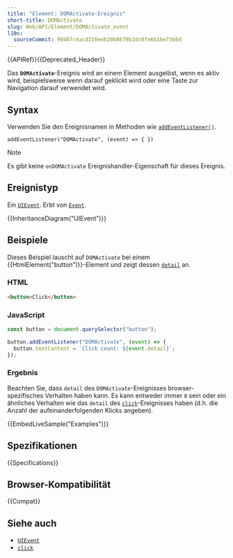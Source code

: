 ```yaml
---
title: "Element: DOMActivate-Ereignis"
short-title: DOMActivate
slug: Web/API/Element/DOMActivate_event
l10n:
  sourceCommit: 99487ceacd216eeb20b8679b1dc0fe6b16e7366d
---
```


{{APIRef}}{{Deprecated_Header}}

Das **`DOMActivate`**-Ereignis wird an einem Element ausgelöst, wenn es aktiv wird, beispielsweise wenn darauf geklickt wird oder eine Taste zur Navigation darauf verwendet wird.

## Syntax

Verwenden Sie den Ereignisnamen in Methoden wie [`addEventListener()`](/de/docs/Web/API/EventTarget/addEventListener).

```js-nolint
addEventListener("DOMActivate", (event) => { })
```

> [!NOTE]
> Es gibt keine `onDOMActivate` Ereignishandler-Eigenschaft für dieses Ereignis.

## Ereignistyp

Ein [`UIEvent`](/de/docs/Web/API/UIEvent). Erbt von [`Event`](/de/docs/Web/API/Event).

{{InheritanceDiagram("UIEvent")}}

## Beispiele

Dieses Beispiel lauscht auf `DOMActivate` bei einem {{HtmlElement("button")}}-Element und zeigt dessen [`detail`](/de/docs/Web/API/UIEvent/detail) an.

### HTML

```html
<button>Click</button>
```

### JavaScript

```js
const button = document.querySelector("button");

button.addEventListener("DOMActivate", (event) => {
  button.textContent = `Click count: ${event.detail}`;
});
```

### Ergebnis

Beachten Sie, dass `detail` des `DOMActivate`-Ereignisses browser-spezifisches Verhalten haben kann. Es kann entweder immer `0` sein oder ein ähnliches Verhalten wie das `detail` des [`click`](/de/docs/Web/API/Element/click_event)-Ereignisses haben (d.h. die Anzahl der aufeinanderfolgenden Klicks angeben).

{{EmbedLiveSample("Examples")}}

## Spezifikationen

{{Specifications}}

## Browser-Kompatibilität

{{Compat}}

## Siehe auch

- [`UIEvent`](/de/docs/Web/API/UIEvent)
- [`click`](/de/docs/Web/API/Element/click_event)
